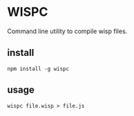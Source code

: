 # WISPC

Command line utility to compile wisp files.

## install 
`npm install -g wispc`

## usage

`wispc file.wisp > file.js`